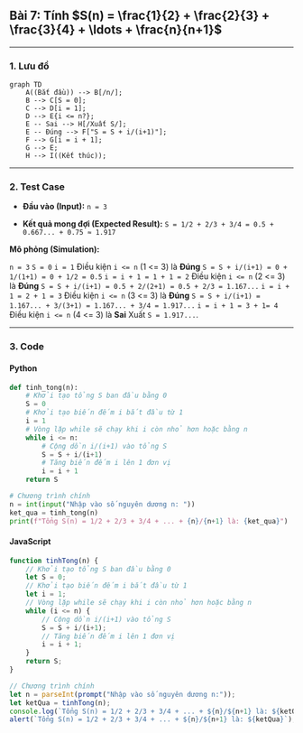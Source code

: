 ## Bài 7: Tính $S(n) = \frac{1}{2} + \frac{2}{3} + \frac{3}{4} + \ldots + \frac{n}{n+1}$

---

### **1. Lưu đồ**

```mermaid
graph TD
    A((Bắt đầu)) --> B[/n/];
    B --> C[S = 0];
    C --> D[i = 1];
    D --> E{i <= n?};
    E -- Sai --> H[/Xuất S/];
    E -- Đúng --> F["S = S + i/(i+1)"];
    F --> G[i = i + 1];
    G --> E;
    H --> I((Kết thúc));
```

---

### **2. Test Case**

- **Đầu vào (Input):** `n = 3`

- **Kết quả mong đợi (Expected Result):** `S = 1/2 + 2/3 + 3/4 = 0.5 + 0.667... + 0.75 ≈ 1.917`


**Mô phỏng (Simulation):**

`n = 3`
`S = 0`
`i = 1`
Điều kiện `i <= n` (1 <= 3) là **Đúng**
    `S = S + i/(i+1) = 0 + 1/(1+1) = 0 + 1/2 = 0.5`
    `i = i + 1 = 1 + 1 = 2`
Điều kiện `i <= n` (2 <= 3) là **Đúng**
    `S = S + i/(i+1) = 0.5 + 2/(2+1) = 0.5 + 2/3 = 1.167...`
    `i = i + 1 = 2 + 1 = 3`
Điều kiện `i <= n` (3 <= 3) là **Đúng**
    `S = S + i/(i+1) = 1.167... + 3/(3+1) = 1.167... + 3/4 = 1.917...`
    `i = i + 1 = 3 + 1= 4`
Điều kiện `i <= n` (4 <= 3) là **Sai**
Xuất `S = 1.917...`.

---

### **3. Code**

#### **Python**

```python
def tinh_tong(n):
    # Khởi tạo tổng S ban đầu bằng 0
    S = 0
    # Khởi tạo biến đếm i bắt đầu từ 1
    i = 1
    # Vòng lặp while sẽ chạy khi i còn nhỏ hơn hoặc bằng n
    while i <= n:
        # Cộng dồn i/(i+1) vào tổng S
        S = S + i/(i+1)
        # Tăng biến đếm i lên 1 đơn vị
        i = i + 1
    return S

# Chương trình chính
n = int(input("Nhập vào số nguyên dương n: "))
ket_qua = tinh_tong(n)
print(f"Tổng S(n) = 1/2 + 2/3 + 3/4 + ... + {n}/{n+1} là: {ket_qua}")
```

#### **JavaScript**

```javascript
function tinhTong(n) {
    // Khởi tạo tổng S ban đầu bằng 0
    let S = 0;
    // Khởi tạo biến đếm i bắt đầu từ 1
    let i = 1;
    // Vòng lặp while sẽ chạy khi i còn nhỏ hơn hoặc bằng n
    while (i <= n) {
        // Cộng dồn i/(i+1) vào tổng S
        S = S + i/(i+1);
        // Tăng biến đếm i lên 1 đơn vị
        i = i + 1;
    }
    return S;
}

// Chương trình chính
let n = parseInt(prompt("Nhập vào số nguyên dương n:"));
let ketQua = tinhTong(n);
console.log(`Tổng S(n) = 1/2 + 2/3 + 3/4 + ... + ${n}/${n+1} là: ${ketQua}`);
alert(`Tổng S(n) = 1/2 + 2/3 + 3/4 + ... + ${n}/${n+1} là: ${ketQua}`);
```